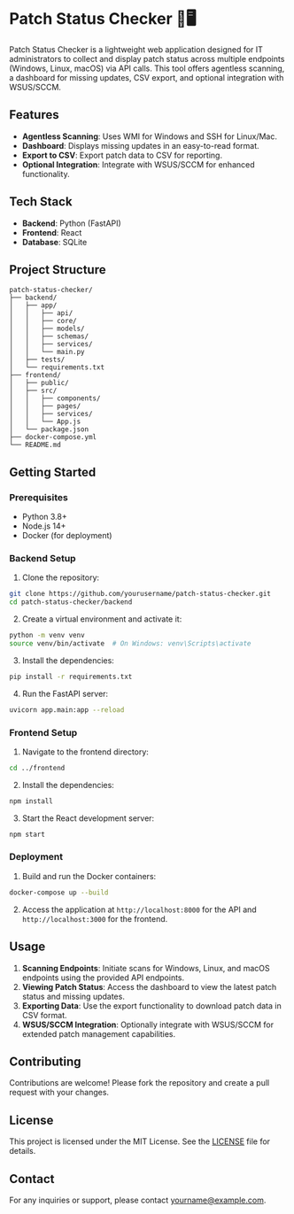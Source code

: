 # Patch Status Checker 🔄🖥️

Patch Status Checker is a lightweight web application designed for IT administrators to collect and display patch status across multiple endpoints (Windows, Linux, macOS) via API calls. This tool offers agentless scanning, a dashboard for missing updates, CSV export, and optional integration with WSUS/SCCM.

## Features

- **Agentless Scanning**: Uses WMI for Windows and SSH for Linux/Mac.
- **Dashboard**: Displays missing updates in an easy-to-read format.
- **Export to CSV**: Export patch data to CSV for reporting.
- **Optional Integration**: Integrate with WSUS/SCCM for enhanced functionality.

## Tech Stack

- **Backend**: Python (FastAPI)
- **Frontend**: React
- **Database**: SQLite

## Project Structure

```
patch-status-checker/
├── backend/
│   ├── app/
│   │   ├── api/
│   │   ├── core/
│   │   ├── models/
│   │   ├── schemas/
│   │   ├── services/
│   │   └── main.py
│   ├── tests/
│   └── requirements.txt
├── frontend/
│   ├── public/
│   ├── src/
│   │   ├── components/
│   │   ├── pages/
│   │   ├── services/
│   │   └── App.js
│   └── package.json
├── docker-compose.yml
└── README.md
```

## Getting Started

### Prerequisites

- Python 3.8+
- Node.js 14+
- Docker (for deployment)

### Backend Setup

1. Clone the repository:

```sh
git clone https://github.com/yourusername/patch-status-checker.git
cd patch-status-checker/backend
```

2. Create a virtual environment and activate it:

```sh
python -m venv venv
source venv/bin/activate  # On Windows: venv\Scripts\activate
```

3. Install the dependencies:

```sh
pip install -r requirements.txt
```

4. Run the FastAPI server:

```sh
uvicorn app.main:app --reload
```

### Frontend Setup

1. Navigate to the frontend directory:

```sh
cd ../frontend
```

2. Install the dependencies:

```sh
npm install
```

3. Start the React development server:

```sh
npm start
```

### Deployment

1. Build and run the Docker containers:

```sh
docker-compose up --build
```

2. Access the application at `http://localhost:8000` for the API and `http://localhost:3000` for the frontend.

## Usage

1. **Scanning Endpoints**: Initiate scans for Windows, Linux, and macOS endpoints using the provided API endpoints.
2. **Viewing Patch Status**: Access the dashboard to view the latest patch status and missing updates.
3. **Exporting Data**: Use the export functionality to download patch data in CSV format.
4. **WSUS/SCCM Integration**: Optionally integrate with WSUS/SCCM for extended patch management capabilities.

## Contributing

Contributions are welcome! Please fork the repository and create a pull request with your changes.

## License

This project is licensed under the MIT License. See the [LICENSE](LICENSE) file for details.

## Contact

For any inquiries or support, please contact [yourname@example.com](mailto:yourname@example.com).
